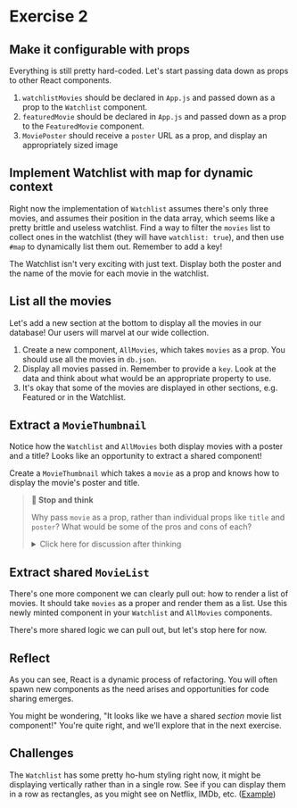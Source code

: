 # Exercise 2

## Make it configurable with props

Everything is still pretty hard-coded. Let's start passing data down as props to other React components.

1. `watchlistMovies` should be declared in `App.js` and passed down as a prop to the `Watchlist` component.
1. `featuredMovie` should be declared in `App.js` and passed down as a prop to the `FeaturedMovie` component.
1. `MoviePoster` should receive a `poster` URL as a prop, and display an appropriately sized image

## Implement Watchlist with map for dynamic context

Right now the implementation of `Watchlist` assumes there's only three movies, and assumes their position in the data array, which seems like a pretty brittle and useless watchlist. Find a way to filter the `movies` list to collect ones in the watchlist (they will have `watchlist: true`), and then use `#map` to dynamically list them out. Remember to add a key!

The Watchlist isn't very exciting with just text. Display both the poster and the name of the movie for each movie in the watchlist.

## List all the movies

Let's add a new section at the bottom to display all the movies in our database! Our users will marvel at our wide collection.

1. Create a new component, `AllMovies`, which takes `movies` as a prop. You should use all the movies in `db.json`.
1. Display all movies passed in. Remember to provide a `key`. Look at the data and think about what would be an appropriate property to use.
1. It's okay that some of the movies are displayed in other sections, e.g. Featured or in the Watchlist.

## Extract a `MovieThumbnail`

Notice how the `Watchlist` and `AllMovies` both display movies with a poster and a title? Looks like an opportunity to extract a shared component!

Create a `MovieThumbnail` which takes a `movie` as a prop and knows how to display the movie's poster and title.

> **🤔 Stop and think**
> 
> Why pass `movie` as a prop, rather than individual props like `title` and `poster`? What would be some of the pros and cons of each?
>
> 
> <details><summary>Click here for discussion after thinking</summary>
> 
> There isn't a right answer here. You'll see both frequently in React codebases.
> 
> When working with higher-level semantic components, e.g. `MovieThumbnail`, `UserContactBadge`, `EmailSummary`, I'll pass in the semantic models, like `movie`, `user`, or `email`.
> 
> When working with lower-level reusable components used across multiple domain models, like `Title`, `Avatar`, or `Summary`, I'll use abstracted language that isn't domain-specific, e.g. `title`, `url`, or `text`.
> 
> The downside to passing domain objects around is that destructuring can get tedious. You're writing:
> 
> ```javascript
> const MovieThumbnail = ({ movie: { Poster, Title } }) => (/* ... */)
> ```
> 
> Instead of:
> 
> ```javascript
> const MovieThumbnail = ({ Poster, Title }) => (/* ... */)
> ```
> 
> The tradeoff is that all the other data comes for free, so if you missed something you don't have to thread it into props later.
> 
> 
> Note how I had you pass in a `url` for `MoviePoster`? In the real world, I probably would've passed in a `movie`, and read off the `Title` from within that component. I did the former to show different ways of passing in props. 😉
> </details>

## Extract shared `MovieList`

There's one more component we can clearly pull out: how to render a list of movies. It should take `movies` as a proper and render them as a list. Use this newly minted component in your `Watchlist` and `AllMovies` components.

There's more shared logic we can pull out, but let's stop here for now.

## Reflect

As you can see, React is a dynamic process of refactoring. You will often spawn new components as the need arises and opportunities for code sharing emerges.

You might be wondering, "It looks like we have a shared *section* movie list component!" You're quite right, and we'll explore that in the next exercise.

## Challenges

The `Watchlist` has some pretty ho-hum styling right now, it might be displaying vertically rather than in a single row. See if you can display them in a row as rectangles, as you might see on Netflix, IMDb, etc. ([Example](https://i.imgur.com/CS0kFld.png))
